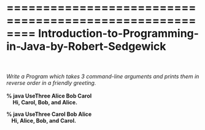 ========================================================
Introduction-to-Programming-in-Java-by-Robert-Sedgewick
========================================================
<br><br>
_Write a Program which takes 3 command-line arguments and prints them in reverse order in a friendly greeting._
<br>
<br>
  **% java UseThree Alice Bob Carol <br>
 &nbsp; &nbsp;&nbsp;  Hi, Carol, Bob, and Alice.**<br>
 
  **% java UseThree Carol Bob Alice<br>
   &nbsp;&nbsp;&nbsp; Hi, Alice, Bob, and Carol.**<br>